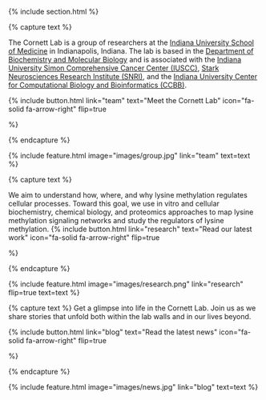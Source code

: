 ---
---


{% include section.html %}

{% capture text %}

The Cornett Lab is a group of researchers at the [Indiana University School of Medicine](https://medicine.iu.edu/) in Indianapolis, Indiana. The lab is based in the [Department of Biochemistry and Molecular Biology](https://medicine.iu.edu/biochemistry-molecular-biology) and is associated with the [Indiana University Simon Comprehensive Cancer Center (IUSCC)](https://cancer.iu.edu/index.html), [Stark Neurosciences Research Institute (SNRI)](https://medicine.iu.edu/research-centers/neurosciences), and the [Indiana University Center for Computational Biology and Bioinformatics (CCBB)](https://medicine.iu.edu/research-centers/computational-biology-bioinformatics). 

{%
  include button.html
  link="team"
  text="Meet the Cornett Lab"
  icon="fa-solid fa-arrow-right"
  flip=true

%}

{% endcapture %}

{%
  include feature.html
  image="images/group.jpg"
  link="team"
  text=text
%}

{% capture text %}

We aim to understand how, where, and why lysine methylation regulates cellular processes. Toward this goal, we use in vitro and cellular biochemistry, chemical biology, and proteomics approaches to map lysine methylation signaling networks and study the regulators of lysine methylation.
{%
  include button.html
  link="research"
  text="Read our latest work"
  icon="fa-solid fa-arrow-right"
  flip=true
 
%}

{% endcapture %}

{%
  include feature.html
  image="images/research.png"
  link="research"
  flip=true
  text=text
%}

{% capture text %}
Get a  glimpse into life in the Cornett Lab. Join us as we share stories that unfold both within the lab walls and in our lives beyond. 

{%
  include button.html
  link="blog"
  text="Read the latest news"
  icon="fa-solid fa-arrow-right"
  flip=true

%}

{% endcapture %}

{%
  include feature.html
  image="images/news.jpg"
  link="blog"
  text=text
%}
